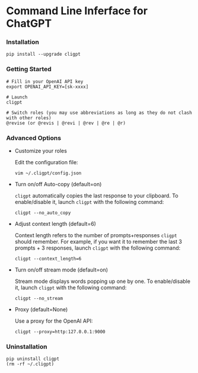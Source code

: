 # Command Line Inferface for ChatGPT

### Installation 
```shell
pip install --upgrade cligpt
```

### Getting Started
```shell
# Fill in your OpenAI API key
export OPENAI_API_KEY=[sk-xxxx]

# Launch
cligpt

# Switch roles (you may use abbreviations as long as they do not clash with other roles)
@revise (or @revis | @revi | @rev | @re | @r)
```

### Advanced Options

- Customize your roles
    
    Edit the configuration file:
    ```
    vim ~/.cligpt/config.json
    ```

- Turn on/off Auto-copy (default=on)
    
    `cligpt` automatically copies the last response to your clipboard. To enable/disable it, launch `cligpt` with the following command:
    ```
    cligpt --no_auto_copy
    ```
- Adjust context length (default=6)
    
    Context length refers to the number of prompts+responses `cligpt` should remember. For example, if you want it to remember the last 3 prompts + 3 responses, launch `cligpt` with the following command:
    ```
    cligpt --context_length=6
    ```

- Turn on/off stream mode (default=on)

    Stream mode displays words popping up one by one. To enable/disable it, launch `cligpt` with the following command:
    ```
    cligpt --no_stream
    ```
- Proxy (default=None)

    Use a proxy for the OpenAI API:

    ```
    cligpt --proxy=http:127.0.0.1:9000
    ```



### Uninstallation
```shell
pip uninstall cligpt
(rm -rf ~/.cligpt)
```
